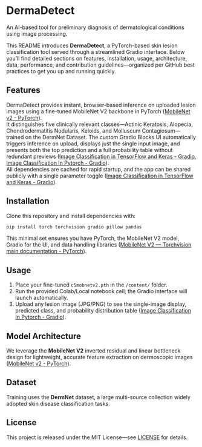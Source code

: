 # DermaDetect
An AI-based tool for preliminary diagnosis of dermatological conditions using image processing.

This README introduces **DermaDetect**, a PyTorch-based skin lesion classification tool served through a streamlined Gradio interface. Below you’ll find detailed sections on features, installation, usage, architecture, data, performance, and contribution guidelines—organized per GitHub best practices to get you up and running quickly.

## Features  
DermaDetect provides instant, browser-based inference on uploaded lesion images using a fine-tuned MobileNet V2 backbone in PyTorch  ([MobileNet v2 - PyTorch](https://pytorch.org/hub/pytorch_vision_mobilenet_v2/?utm_source=chatgpt.com)).  
It distinguishes five clinically relevant classes—Actinic Keratosis, Alopecia, Chondrodermatitis Nodularis, Keloids, and Molluscum Contagiosum—trained on the DermNet Dataset.
The custom Gradio Blocks UI automatically triggers inference on upload, displays just the single input image, and presents both the top prediction and a full probability table without redundant previews  ([Image Classification in TensorFlow and Keras - Gradio](https://www.gradio.app/guides/image-classification-in-tensorflow?utm_source=chatgpt.com), [Image Classification In Pytorch - Gradio](https://www.gradio.app/guides/image-classification-in-pytorch?utm_source=chatgpt.com)).  
All dependencies are cached for rapid startup, and the app can be shared publicly with a single parameter toggle  ([Image Classification in TensorFlow and Keras - Gradio](https://www.gradio.app/guides/image-classification-in-tensorflow?utm_source=chatgpt.com)).  


## Installation  
Clone this repository and install dependencies with:
```bash
pip install torch torchvision gradio pillow pandas
```  
This minimal set ensures you have PyTorch, the MobileNet V2 model, Gradio for the UI, and data handling libraries  ([MobileNet V2 — Torchvision main documentation - PyTorch](https://pytorch.org/vision/main/models/mobilenetv2.html?utm_source=chatgpt.com)).  

## Usage  
1. Place your fine-tuned `c5mobnetv2.pth` in the `/content/` folder.  
2. Run the provided Colab/Local notebook cell; the Gradio interface will launch automatically.  
3. Upload any lesion image (JPG/PNG) to see the single-image display, predicted class, and probability distribution table  ([Image Classification In Pytorch - Gradio](https://www.gradio.app/guides/image-classification-in-pytorch?utm_source=chatgpt.com)).  

## Model Architecture  
We leverage the **MobileNet V2** inverted residual and linear bottleneck design for lightweight, accurate feature extraction on dermoscopic images  ([MobileNet v2 - PyTorch](https://pytorch.org/hub/pytorch_vision_mobilenet_v2/?utm_source=chatgpt.com)).  

## Dataset  
Training uses the **DermNet**  dataset, a large multi-source collection widely adopted skin disease classification tasks.   

## License  
This project is released under the MIT License—see [LICENSE](LICENSE) for details.  


